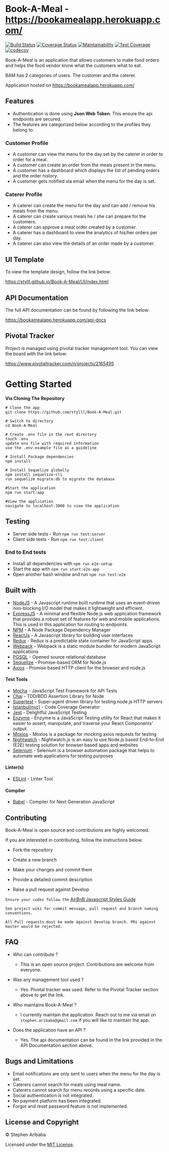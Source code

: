 # Book-A-Meal - https://bookamealapp.herokuapp.com/
[![Build Status](https://travis-ci.org/Stylll/Book-A-Meal.svg?branch=develop)](https://travis-ci.org/Stylll/Book-A-Meal)
[![Coverage Status](https://coveralls.io/repos/github/Stylll/Book-A-Meal/badge.svg?branch=develop)](https://coveralls.io/github/Stylll/Book-A-Meal?branch=develop)
[![Maintainability](https://api.codeclimate.com/v1/badges/9037bcf71b13532947cd/maintainability)](https://codeclimate.com/github/Stylll/Book-A-Meal/maintainability)
[![Test Coverage](https://api.codeclimate.com/v1/badges/9037bcf71b13532947cd/test_coverage)](https://codeclimate.com/github/Stylll/Book-A-Meal/test_coverage)
[![codecov](https://codecov.io/gh/Stylll/Book-A-Meal/branch/develop/graph/badge.svg)](https://codecov.io/gh/Stylll/Book-A-Meal)

Book-A-Meal is an application that allows customers to make food orders and helps the food vendor know what the customers what to eat.

BAM has 2 categories of users. The customer and the caterer.

Application hosted on https://bookamealapp.herokuapp.com/

## Features
* Authentication is done using **Json Web Token**. This ensure the api endpoints are secured. 
* The features are categorized below according to the profiles they belong to.

### Customer Profile
* A customer can view the menu for the day set by the caterer in order to order for a meal.
* A customer can create an order from the meals present in the menu.
* A customer has a dashboard which displays the list of pending orders and the order history.
* A customer gets notified via email when the menu for the day is set.

### Caterer Profile
* A caterer can create the menu for the day and can add / remove his meals from the menu. 
* A caterer can create various meals he / she can prepare for the customers.
* A caterer can approve a meal order created by a customer.
* A caterer has a dashboard to view the analytics of his/her orders per day.
* A caterer can also view the details of an order made by a customer.


## UI Template
To view the template design, follow the link below:

https://stylll.github.io/Book-A-Meal/UI/index.html

## API Documentation
The full API documentation can be found by following the link below:

https://bookamealapp.herokuapp.com/api-docs

## Pivotal Tracker
Project is managed using pivotal tracker management tool. You can view the board with the link below:

https://www.pivotaltracker.com/n/projects/2165495

# Getting Started
**Via Cloning The Repository**
```
# Clone the app
git clone https://github.com/stylll/Book-A-Meal.git

# Switch to directory
cd Book-A-Meal

# Create .env file in the root directory
touch .env
update env file with required information
use the .env.example file as a guideline

# Install Package dependencies
npm install

# Install Sequelize globally
npm install sequelize-cli
run sequelize migrate:db to migrate the database

#Start the application
npm run start:app

#View the application
navigate to localhost:3000 to view the application
```

## Testing
* Server side tests - Run `npm run test:server`
* Client side tests - Run `npm run test:client`
### End to End tests
- Install all dependencies with `npm run e2e-setup`
- Start the app with `npm run start:e2e-app`
- Open another bash window and run `npm run test:e2e`

## Built with
* [NodeJS](https://nodejs.org/en/) - A Javascript runtime built runtime that uses an event-driven non-blocking I/O model that makes it lightweight and efficient.
* [ExpressJS](http://expressjs.com/) - A minimal and flexible Node.js web application framework that provides a robust set of features for web and mobile applications. This is used in this application for routing to endpoints.
* [NPM](https://www.npmjs.com/) - A Node Package Dependency Manager
* [ReactJs](https://reactjs.org/) - A Javascript library for building user interfaces
* [Redux](https://redux.js.org/) - Redux is a predictable state container for JavaScript apps.
* [Webpack](https://babeljs.io/) - Webpack is a static module bundler for modern JavaScript applications
* [PGSQL](https://www.postgresql.org/) - Opened source relational database
* [Sequelize](http://docs.sequelizejs.com/) - Promise-based ORM for Node.js
* [Axios](https://github.com/axios/axios) - Promise based HTTP client for the browser and node.js

#### Test Tools

* [Mocha](https://mochajs.org/) - JavaScript Test Framework for API Tests
* [Chai](http://chaijs.com/) - TDD/BDD Assertion Library for Node
* [Supertest](https://github.com/visionmedia/supertest) - Super-agent driven
  library for testing node.js HTTP servers
* [Istanbul(nyc)](https://istanbul.js.org/) - Code Coverage Generator
* [Jest](https://jestjs.io/) - Delightful JavaScript Testing
* [Enzyme](http://airbnb.io/enzyme/) - Enzyme is a JavaScript Testing utility for React that makes it easier to assert, manipulate, and traverse your React Components' output.
* [Moxios](https://github.com/axios/moxios) - Moxios is a package for mocking axios requests for testing
* [Nightwatch](http://nightwatchjs.org/) - Nightwatch.js is an easy to use Node.js based End-to-End (E2E) testing solution for browser based apps and websites
* [Selenium](https://www.seleniumhq.org/) - Selenium is a browser automation package that helps to automate web applications for testing purposes

#### Linter(s)

* [ESLint](https://eslint.org/) - Linter Tool

#### Compiler

* [Babel](https://eslint.org/) - Compiler for Next Generation JavaScript

## Contributing
Book-A-Meal is open source and contributions are highly welcomed.

If you are interested in contributing, follow the instructions below.

* Fork the repository

* Create a new branch

* Make your changes and commit them

* Provide a detailed commit description

* Raise a pull request against Develop

`Ensure your codes follow the` [AirBnB Javascript Styles Guide](https://github.com/airbnb/javascript)

`See project wiki for commit message, pull request and branch naming conventions.`

`All Pull requests must be made against Develop branch. PRs against master would be rejected.`

## FAQ

* Who can contribute ?
  - This is an open source project. Contributions are welcome from everyone.

* Was any management tool used ?
  - Yes. Pivotal tracker was used. Refer to the Pivotal Tracker section above to get the link.

* Who maintains Book-A-Meal ?
  - I currently maintain the application. Reach out to me via email on `stephen.aribaba@gmail.com` if 
  you will like to maintain the app.

* Does the application have an API ?
  - Yes. The api documentation can be found in the link provided in the API Documentation section above.

## Bugs and Limitations

  - Email notifications are only sent to users when the menu for the day is set.
  - Caterers cannot search for meals using meal name.
  - Caterers cannot search for menu records using a specific date.
  - Social authentication is not integrated.
  - No payment platform has been integrated.
  - Forgot and reset password feature is not implemented.


## License and Copyright

&copy; Stephen Aribaba

Licensed under the [MIT License](https://opensource.org/licenses/MIT).

